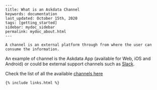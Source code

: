 
    ---
    title: What is an Askdata Channel
    keywords: documentation
    last_updated: October 15th, 2020
    tags: [getting_started]
    sidebar: mydoc_sidebar
    permalink: mydoc_about.html
    ---

    A channel is an external platform through from where the user can consume the information. 

An example of channel is the Askdata App (available for Web, iOS and Android) or could be external support channels such as [Slack](https://www.askdata.com/slack). 

Check the list of all the available [channels here](https://www.askdata.com/channels)



    {% include links.html %}

    